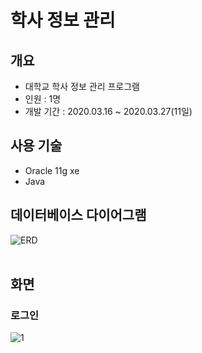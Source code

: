 # 학사 정보 관리<br>
## 개요
* 대학교 학사 정보 관리 프로그램
* 인원 : 1명
* 개발 기간 : 2020.03.16 ~ 2020.03.27(11일)

## 사용 기술
* Oracle 11g xe
* Java
## 데이터베이스 다이어그램
![ERD](https://user-images.githubusercontent.com/58472980/98433695-a5ce0a80-210c-11eb-941d-eff95666da95.png)
<br><br>
## 화면
### 로그인
![1](https://user-images.githubusercontent.com/58472980/98433990-02cac000-210f-11eb-86db-916df88e7c33.PNG)
